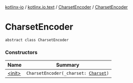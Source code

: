 [kotlinx-io](../../../index.md) / [kotlinx.io.text](../../index.md) / [CharsetEncoder](../index.md) / [CharsetEncoder](./index.md)

# CharsetEncoder

`abstract class CharsetEncoder`

### Constructors

| Name | Summary |
|---|---|
| [&lt;init&gt;](-init-.md) | `CharsetEncoder(_charset: `[`Charset`](../../-charset/index.md)`)` |
